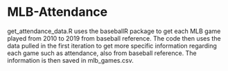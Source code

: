 # MLB-Attendance

get_attendance_data.R uses the baseballR package to get each MLB game played from 2010 to 2019 from baseball reference.
The code then uses the data pulled in the first iteration to get more specific information regarding each game such as attendance,
also from baseball reference. The information is then saved in mlb_games.csv.
